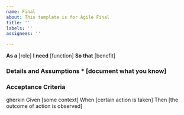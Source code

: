```yaml
---
name: Final
about: This template is for Agile Final
title: ''
labels: ''
assignees: ''

---
```


**As a** [role]
**I need** [function] **So that** [benefit]

### Details and Assumptions * [document what you know]

### Acceptance Criteria

gherkin
Given [some context]
When [certain action is taken]
Then [the outcome of action is observed]
